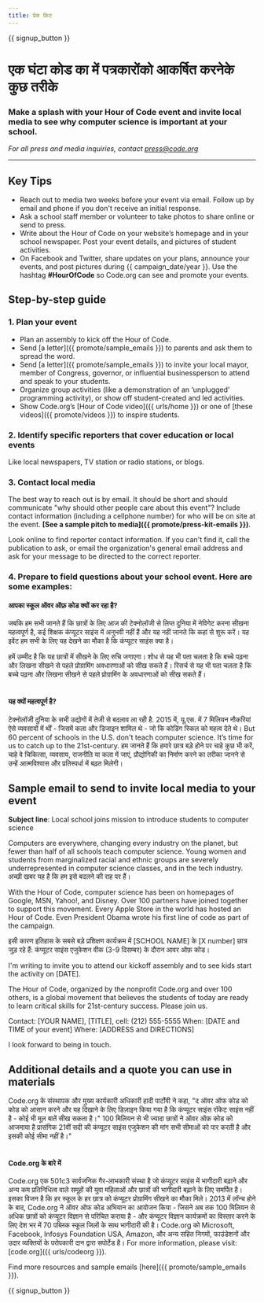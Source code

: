 ```yaml
---
title: प्रेस किट
---
```


{{ signup_button }}

# एक घंटा कोड का में पत्रकारोंको आकर्षित करनेके कुछ तरीके

### Make a splash with your Hour of Code event and invite local media to see why computer science is important at your school.

*For all press and media inquiries, contact <press@code.org>*

* * *

## Key Tips

- Reach out to media two weeks before your event via email. Follow up by email and phone if you don't receive an initial response.
- Ask a school staff member or volunteer to take photos to share online or send to press.
- Write about the Hour of Code on your website’s homepage and in your school newspaper. Post your event details, and pictures of student activities.
- On Facebook and Twitter, share updates on your plans, announce your events, and post pictures during {{ campaign_date/year }}. Use the hashtag **#HourOfCode** so Code.org can see and promote your events.

## Step-by-step guide

### 1. Plan your event

- Plan an assembly to kick off the Hour of Code.
- Send [a letter]({{ promote/sample_emails }}) to parents and ask them to spread the word.
- Send [a letter]({{ promote/sample_emails }}) to invite your local mayor, member of Congress, governor, or influential businessperson to attend and speak to your students.
- Organize group activities (like a demonstration of an ‘unplugged’ programming activity), or show off student-created and led activities.
- Show Code.org’s [Hour of Code video]({{ urls/home }}) or one of [these videos]({{ promote/videos }}) to inspire students. <br />

### 2. Identify specific reporters that cover education or local events

Like local newspapers, TV station or radio stations, or blogs. <br />

### 3. Contact local media

The best way to reach out is by email. It should be short and should communicate "why should other people care about this event"? Include contact information (including a cellphone number) for who will be on site at the event. **[See a sample pitch to media]({{ promote/press-kit-emails }})**.

Look online to find reporter contact information. If you can't find it, call the publication to ask, or email the organization's general email address and ask for your message to be directed to the correct reporter. <br />

### 4. Prepare to field questions about your school event. Here are some examples:

#### आपका स्कूल ऑवर ऑफ़ कोड क्यों कर रहा है?

जबकि हम सभी जानते हैं कि छात्रों के लिए आज की टेक्नोलॉजी से लिप्त दुनिया में नेविगेट करना सीखना महत्वपूर्ण है, कई शिक्षक कंप्यूटर साइंस में अनुभवी नहीं हैं और यह नहीं जानते कि कहां से शुरू करें। यह इवेंट हम सभी के लिए यह देखने का मौका है कि कंप्यूटर साइंस क्या है।

हमें उम्मीद है कि यह छात्रों में सीखने के लिए रुचि जगाएगा। शोध से यह भी पता चलता है कि बच्चे पढ़ना और लिखना सीखने से पहले प्रोग्रामिंग अवधारणाओं को सीख सकते हैं। रिसर्च से यह भी पता चलता है कि बच्चे पढ़ना और लिखना सीखने से पहले प्रोग्रामिंग के अवधारणाओं को सीख सकते हैं। <br /> <br />

#### यह क्यों महत्वपूर्ण है?

टेक्नोलॉजी दुनिया के सभी उद्योगों में तेजी से बदलाव ला रही है. 2015 में, यू.एस. में 7 मिलियन नौकरियां ऐसे व्यवसायों में थीं - जिसमें कला और डिजाइन शामिल थे - जो कि कोडिंग स्किल को महत्व देते थे। But 60 percent of schools in the U.S. don't teach computer science. It’s time for us to catch up to the 21st-century. हम जानते हैं कि हमारे छात्र बड़े होने पर चाहे कुछ भी करें, चाहे वे चिकित्सा, व्यवसाय, राजनीति या कला में जाएं, प्रौद्योगिकी का निर्माण करने का तरीका जानने से उन्हें आत्मविश्वास और प्रतिस्पर्धा में बढ़त मिलेगी। <br />

<a id="sample-emails"></a>

## Sample email to send to invite local media to your event

**Subject line**: Local school joins mission to introduce students to computer science

Computers are everywhere, changing every industry on the planet, but fewer than half of all schools teach computer science. Young women and students from marginalized racial and ethnic groups are severely underrepresented in computer science classes, and in the tech industry. अच्छी खबर यह है कि हम इसे बदलने की राह पर हैं। 

With the Hour of Code, computer science has been on homepages of Google, MSN, Yahoo!, and Disney. Over 100 partners have joined together to support this movement. Every Apple Store in the world has hosted an Hour of Code. Even President Obama wrote his first line of code as part of the campaign.

इसी कारण इतिहास के सबसे बड़े प्रशिक्षण कार्यक्रम में [SCHOOL NAME] के [X number] छात्र जुड़ रहे हैं: कंप्यूटर साइंस एजुकेशन वीक (3-9 दिसम्बर) के दौरान आवर ऑफ़ कोड।

I'm writing to invite you to attend our kickoff assembly and to see kids start the activity on [DATE].

The Hour of Code, organized by the nonprofit Code.org and over 100 others, is a global movement that believes the students of today are ready to learn critical skills for 21st-century success. Please join us.

Contact: [YOUR NAME], [TITLE], cell: (212) 555-5555 When: [DATE and TIME of your event] Where: [ADDRESS and DIRECTIONS]

I look forward to being in touch. <br />

## Additional details and a quote you can use in materials

Code.org के संस्थापक और मुख्य कार्यकारी अधिकारी हादी पार्टोवी ने कहा, "द ऑवर ऑफ कोड को कोड को आसान करने और यह दिखाने के लिए डिज़ाइन किया गया है कि कंप्यूटर साइंस रॉकेट साइंस नहीं है - कोई भी मूल बातें सीख सकता है।" 100 मिलियन से भी ज्यादा छात्रों ने ऑवर ऑफ़ कोड को आजमाया है प्रासंगिक 21वीं सदी की कंप्यूटर साइंस एजुकेशन की मांग सभी सीमाओं को पार करती है और इसकी कोई सीमा नहीं है।" <br /> <br />

#### Code.org के बारे में

Code.org एक 501c3 सार्वजनिक गैर-लाभकारी संस्था है जो कंप्यूटर साइंस में भागीदारी बढ़ाने और अन्य कम प्रतिनिधित्व वाले समूहों की युवा महिलाओं और छात्रों की भागीदारी बढ़ाने के लिए समर्पित है। इसका विजन है कि हर स्कूल के हर छात्र को कंप्यूटर प्रोग्रामिंग सीखने का मौका मिले। 2013 में लॉन्च होने के बाद, Code.org ने ऑवर ऑफ कोड अभियान का आयोजन किया - जिसने अब तक 100 मिलियन से अधिक छात्रों को कंप्यूटर विज्ञान से परिचित कराया है - और कंप्यूटर विज्ञान कार्यक्रमों का विस्तार करने के लिए देश भर में 70 पब्लिक स्कूल जिलों के साथ भागीदारी की है। Code.org को Microsoft, Facebook, Infosys Foundation USA, Amazon, और अन्य सहित निगमों, फाउंडेशनों और उदार व्यक्तियों के परोपकारी दान द्वारा सपोर्टेड है। For more information, please visit: [code.org]({{ urls/codeorg }}).

  
Find more resources and sample emails [here]({{ promote/sample_emails }}).

{{ signup_button }}